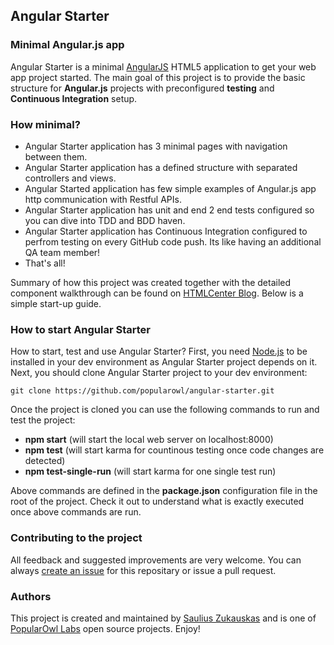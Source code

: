 ## Angular Starter

### Minimal Angular.js app

Angular Starter is a minimal [AngularJS](http://angularjs.org/) HTML5 application to get your web app project started. The main goal of this project is to provide the basic structure for **Angular.js** projects with preconfigured **testing** and **Continuous Integration** setup.

### How minimal?
- Angular Starter application has 3 minimal pages with navigation between them.
- Angular Starter application has a defined structure with separated controllers and views.
- Angular Started application has few simple examples of Angular.js app http communication with Restful APIs.
- Angular Starter application has unit and end 2 end tests configured so you can dive into TDD and BDD haven.
- Angular Starter application has Continuous Integration configured to perfrom testing on every GitHub code push. Its like having an additional QA team member!
- That's all!

Summary of how this project was created together with the detailed component walkthrough can be found on [HTMLCenter Blog](http://www.htmlcenter.com/blog/building-angular-js-starter-application). Below is a simple start-up guide.

### How to start Angular Starter

How to start, test and use Angular Starter? First, you need [Node.js](https://nodejs.org/) to be installed in your dev environment as Angular Starter project depends on it. Next, you should clone Angular Starter project to your dev environment:
    
    git clone https://github.com/popularowl/angular-starter.git
    
Once the project is cloned you can use the following commands to run and test the project:

- **npm start** (will start the local web server on localhost:8000)
- **npm test** (will start karma for countinous testing once code changes are detected)
- **npm test-single-run** (will start karma for one single test run)

Above commands are defined in the **package.json** configuration file in the root of the project. Check it out to understand what is exactly executed once above commands are run.


### Contributing to the project

All feedback and suggested improvements are very welcome. You can always [create an issue](https://github.com/PopularOwl/angular-starter/issues) for this repositary or issue a pull request.

### Authors

This project is created and maintained by [Saulius Zukauskas](https://github.com/sauliuz)  and is one of [PopularOwl Labs](http://www.popularowl.com/) open source projects. Enjoy!

